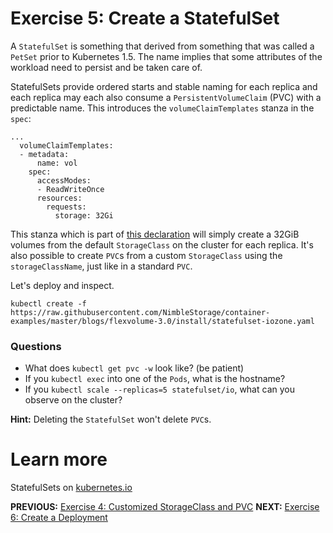 # Exercise 5: Create a StatefulSet
A `StatefulSet` is something that derived from something that was called a `PetSet` prior to Kubernetes 1.5. The name implies that some attributes of the workload need to persist and be taken care of.

StatefulSets provide ordered starts and stable naming for each replica and each replica may each also consume a `PersistentVolumeClaim` (PVC) with a predictable name. This introduces the `volumeClaimTemplates` stanza in the `spec`:

```
...
  volumeClaimTemplates:
  - metadata:
      name: vol
    spec:
      accessModes:
      - ReadWriteOnce
      resources:
        requests:
          storage: 32Gi
```

This stanza which is part of [this declaration](https://raw.githubusercontent.com/NimbleStorage/container-examples/master/blogs/flexvolume-3.0/install/statefulset-iozone.yaml) will simply create a 32GiB volumes from the default `StorageClass` on the cluster for each replica. It's also possible to create `PVC`s from a custom `StorageClass` using the `storageClassName`, just like in a standard `PVC`.

Let's deploy and inspect.

```
kubectl create -f https://raw.githubusercontent.com/NimbleStorage/container-examples/master/blogs/flexvolume-3.0/install/statefulset-iozone.yaml
```

### Questions

* What does `kubectl get pvc -w` look like? (be patient)
* If you `kubectl exec` into one of the `Pods`, what is the hostname?
* If you `kubectl scale --replicas=5 statefulset/io`, what can you observe on the cluster?

**Hint:** Deleting the `StatefulSet` won't delete `PVC`s.

# Learn more

StatefulSets on [kubernetes.io](https://kubernetes.io/docs/concepts/workloads/controllers/statefulset/)

**PREVIOUS:** [Exercise 4: Customized StorageClass and PVC](customize_storageclass.md)
**NEXT:** [Exercise 6: Create a Deployment](create_a_deployment.md)
